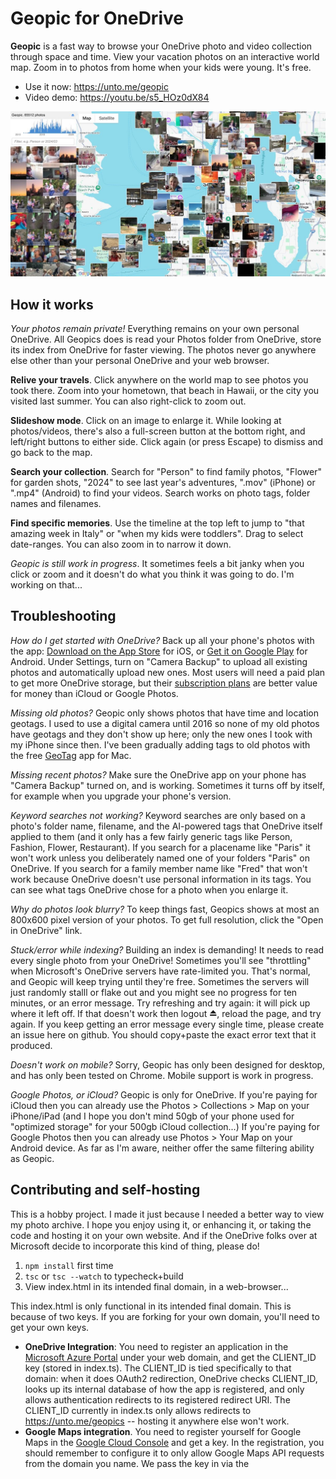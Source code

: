 # Geopic for OneDrive

**Geopic** is a fast way to browse your OneDrive photo and video collection through space and time.
View your vacation photos on an interactive world map. Zoom in to photos from home when your kids
were young. It's free.
* Use it now: https://unto.me/geopic
* Video demo: https://youtu.be/s5_HOz0dX84

![Geopic Preview](preview.jpg)

## How it works

*Your photos remain private!* Everything remains on your own personal OneDrive. All Geopics does is
read your Photos folder from OneDrive, store its index from OneDrive for faster viewing.
The photos never go anywhere else other than your personal OneDrive and your web browser.

**Relive your travels**. Click anywhere on the world map to see photos you took there. Zoom into
your hometown, that beach in Hawaii, or the city you visited last summer. You can also right-click to zoom out.

**Slideshow mode**. Click on an image to enlarge it. While looking at photos/videos, there's
also a full-screen button at the bottom right, and left/right buttons to either side.
Click again (or press Escape) to dismiss and go back to the map.

**Search your collection**. Search for "Person" to find family photos, "Flower" for garden shots,
"2024" to see last year's adventures, ".mov" (iPhone) or ".mp4" (Android) to find your videos.
Search works on photo tags, folder names and filenames.

**Find specific memories**. Use the timeline at the top left to jump to "that amazing week in Italy"
or "when my kids were toddlers". Drag to select date-ranges. You can also zoom in to narrow it down.

*Geopic is still work in progress*. It sometimes feels a bit janky when you click or zoom and it doesn't do what you think it was going to do. I'm working on that...

## Troubleshooting

*How do I get started with OneDrive?* Back up all your phone's photos with the app: [Download on the App Store](https://apps.apple.com/us/app/microsoft-onedrive/id477537958) for iOS, or [Get it on Google Play](https://play.google.com/store/apps/details?id=com.microsoft.skydrive&hl=en_US) for Android. Under Settings, turn on "Camera Backup" to upload all existing photos and automatically upload new ones. Most users will need a paid plan to get more OneDrive storage, but their [subscription plans](https://www.microsoft.com/en-us/microsoft-365/onedrive/compare-onedrive-plans) are better value for money than iCloud or Google Photos.

*Missing old photos?* Geopic only shows photos that have time and location geotags. I used to
use a digital camera until 2016 so none of my old photos have geotags and they don't show up here;
only the new ones I took with my iPhone since then. I've been gradually adding tags
to old photos with the free [GeoTag](https://apps.apple.com/us/app/geotag/id1465180184) app for Mac.

*Missing recent photos?* Make sure the OneDrive app on your phone has "Camera Backup" turned on,
and is working. Sometimes it turns off by itself, for example when you upgrade your phone's version.

*Keyword searches not working?* Keyword searches are only based on a photo's folder name, filename,
and the AI-powered tags that OneDrive itself applied to them (and it only has a few fairly generic
tags like Person, Fashion, Flower, Restaurant). If you search for a placename like "Paris" it won't
work unless you deliberately named one of your folders "Paris" on OneDrive. If you search for a family
member name like "Fred" that won't work because OneDrive doesn't use personal information in its tags.
You can see what tags OneDrive chose for a photo when you enlarge it.

*Why do photos look blurry?* To keep things fast, Geopics shows at most an 800x600 pixel version of your photos. To get full resolution, click the "Open in OneDrive" link.

*Stuck/error while indexing?* Building an index is demanding! It needs to read every single photo from
your OneDrive! Sometimes you'll see "throttling" when Microsoft's OneDrive servers have rate-limited
you. That's normal, and Geopic will keep trying until they're free.
Sometimes the servers will just randomly stalll or flake out and you might see no progress for ten
minutes, or an error message. Try refreshing and try again: it will pick up where it left off.
If that doesn't work then logout ⏏, reload the page, and try again.
If you keep getting an error message every single time, please create an issue here on github.
You should copy+paste the exact error text that it produced.

*Doesn't work on mobile?* Sorry, Geopic has only been designed for desktop, and has only been tested on
Chrome. Mobile support is work in progress.

*Google Photos, or iCloud?* Geopic is only for OneDrive.
If you're paying for iCloud then you can already use the Photos > Collections > Map on your iPhone/iPad
(and I hope you don't mind 50gb of your phone used for "optimized storage" for your 500gb iCloud
collection...) If you're paying for Google Photos then you can already use Photos > Your Map on your
Android device. As far as I'm aware, neither offer the same filtering ability as Geopic.

## Contributing and self-hosting

This is a hobby project. I made it just because I needed a better way to view my photo archive.
I hope you enjoy using it, or enhancing it, or taking the code and hosting it on your own website.
And if the OneDrive folks over at Microsoft decide to incorporate this kind of thing, please do!

1. `npm install` first time
2. `tsc` or `tsc --watch` to typecheck+build
3. View index.html in its intended final domain, in a web-browser...

This index.html is only functional in its intended final domain. This is because of two keys. If you are forking for your own domain, you'll need to get your own keys.
* **OneDrive Integration**: You need to register an application in the [Microsoft Azure Portal](https://portal.azure.com/) under your web domain, and get the CLIENT_ID key (stored in index.ts). The CLIENT_ID is tied specifically to that domain: when it does OAuth2 redirection, OneDrive checks CLIENT_ID, looks up its internal database of how the app is registered, and only allows authentication redirects to its registered redirect URI. The CLIENT_ID currently in index.ts only allows redirects to https://unto.me/geopics -- hosting it anywhere else won't work.
* **Google Maps integration**. You need to register yourself for Google Maps in the [Google Cloud Console](https://console.cloud.google.com/) and get a key. In the registration, you should remember to configure it to only allow Google Maps API requests from the domain you name. We pass the key in via the <script/> tag in index.html. The key currently in index.html only allows Google Maps API requests from https://unto.me/geopics -- hosting it anywhere else won't allow the Google Maps API calls to work.

I made a funny observation. The OneDrive thumbnail urls are 1.8k long. The small thumbnail content itself
when encoded as a data-url is just 2.0k long. So it'd be better for OneDrive to serve them as data!